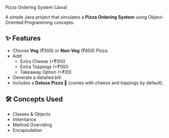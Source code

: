 Pizza Ordering System (Java)

A simple Java project that simulates a **Pizza Ordering System** using Object-Oriented Programming concepts.

## ✨ Features
- Choose **Veg** (₹300) or **Non-Veg** (₹400) Pizza.
- Add:
  - Extra Cheese (+₹100)
  - Extra Toppings (+₹150)
  - Takeaway Option (+₹20)
- Generate a detailed bill.
- Includes a **Deluxe Pizza** 🍕 (comes with cheese and toppings by default).

## 🛠 Concepts Used
- Classes & Objects
- Inheritance
- Method Overriding
- Encapsulation
